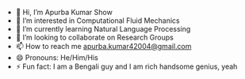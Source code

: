 - 👋 Hi, I’m Apurba Kumar Show
- 👀 I’m interested in Computational Fluid Mechanics
- 🌱 I’m currently learning Natural Language Processing
- 💞️ I’m looking to collaborate on Research Groups
- 📫 How to reach me apurba.kumar42004@gmail.com
- 😄 Pronouns: He/Him/His
- ⚡ Fun fact: I am a Bengali guy and I am rich handsome genius, yeah

<!---
IITApurba/Apurba is a ✨ special ✨ repository because its `README.md` (this file) appears on your GitHub profile.
You can click the Preview link to take a look at your changes.
--->
